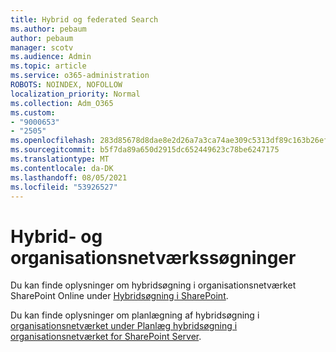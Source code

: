 ```yaml
---
title: Hybrid og federated Search
ms.author: pebaum
author: pebaum
manager: scotv
ms.audience: Admin
ms.topic: article
ms.service: o365-administration
ROBOTS: NOINDEX, NOFOLLOW
localization_priority: Normal
ms.collection: Adm_O365
ms.custom:
- "9000653"
- "2505"
ms.openlocfilehash: 283d85678d8dae8e2d26a7a3ca74ae309c5313df89c163b26efa0e2c4b3393ba
ms.sourcegitcommit: b5f7da89a650d2915dc652449623c78be6247175
ms.translationtype: MT
ms.contentlocale: da-DK
ms.lasthandoff: 08/05/2021
ms.locfileid: "53926527"
---
```

# <a name="hybrid-and-federated-searches"></a>Hybrid- og organisationsnetværkssøgninger 

Du kan finde oplysninger om hybridsøgning i organisationsnetværket SharePoint Online under [Hybridsøgning i SharePoint](https://docs.microsoft.com/sharepoint/hybrid/hybrid-search-in-sharepoint).

Du kan finde oplysninger om planlægning af hybridsøgning i [organisationsnetværket under Planlæg hybridsøgning i organisationsnetværket for SharePoint Server](https://docs.microsoft.com/sharepoint/hybrid/plan-hybrid-federated-search).